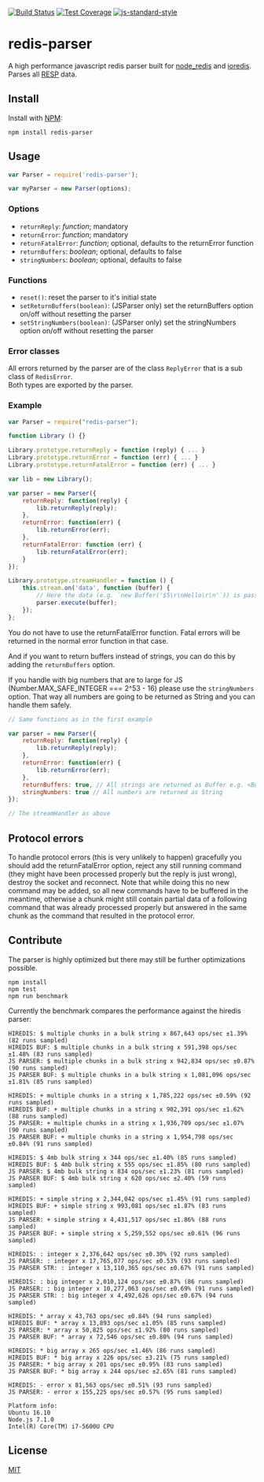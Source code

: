 [![Build Status](https://travis-ci.org/NodeRedis/node-redis-parser.png?branch=master)](https://travis-ci.org/NodeRedis/node-redis-parser)
[![Test Coverage](https://codeclimate.com/github/NodeRedis/node-redis-parser/badges/coverage.svg)](https://codeclimate.com/github/NodeRedis/node-redis-parser/coverage)
[![js-standard-style](https://img.shields.io/badge/code%20style-standard-brightgreen.svg)](http://standardjs.com/)

# redis-parser

A high performance javascript redis parser built for [node_redis](https://github.com/NodeRedis/node_redis) and [ioredis](https://github.com/luin/ioredis). Parses all [RESP](http://redis.io/topics/protocol) data.

## Install

Install with [NPM](https://npmjs.org/):

    npm install redis-parser

## Usage

```js
var Parser = require('redis-parser');

var myParser = new Parser(options);
```

### Options

* `returnReply`: *function*; mandatory
* `returnError`: *function*; mandatory
* `returnFatalError`: *function*; optional, defaults to the returnError function
* `returnBuffers`: *boolean*; optional, defaults to false
* `stringNumbers`: *boolean*; optional, defaults to false

### Functions

* `reset()`: reset the parser to it's initial state
* `setReturnBuffers(boolean)`: (JSParser only) set the returnBuffers option on/off without resetting the parser
* `setStringNumbers(boolean)`: (JSParser only) set the stringNumbers option on/off without resetting the parser

### Error classes

All errors returned by the parser are of the class `ReplyError` that is a sub class of `RedisError`.  
Both types are exported by the parser.

### Example

```js
var Parser = require("redis-parser");

function Library () {}

Library.prototype.returnReply = function (reply) { ... }
Library.prototype.returnError = function (err) { ... }
Library.prototype.returnFatalError = function (err) { ... }

var lib = new Library();

var parser = new Parser({
    returnReply: function(reply) {
        lib.returnReply(reply);
    },
    returnError: function(err) {
        lib.returnError(err);
    },
    returnFatalError: function (err) {
        lib.returnFatalError(err);
    }
});

Library.prototype.streamHandler = function () {
    this.stream.on('data', function (buffer) {
        // Here the data (e.g. `new Buffer('$5\r\nHello\r\n'`)) is passed to the parser and the result is passed to either function depending on the provided data.
        parser.execute(buffer);
    });
};
```
You do not have to use the returnFatalError function. Fatal errors will be returned in the normal error function in that case.

And if you want to return buffers instead of strings, you can do this by adding the `returnBuffers` option.

If you handle with big numbers that are to large for JS (Number.MAX_SAFE_INTEGER === 2^53 - 16) please use the `stringNumbers` option. That way all numbers are going to be returned as String and you can handle them safely.

```js
// Same functions as in the first example

var parser = new Parser({
    returnReply: function(reply) {
        lib.returnReply(reply);
    },
    returnError: function(err) {
        lib.returnError(err);
    },
    returnBuffers: true, // All strings are returned as Buffer e.g. <Buffer 48 65 6c 6c 6f>
    stringNumbers: true // All numbers are returned as String
});

// The streamHandler as above
```

## Protocol errors

To handle protocol errors (this is very unlikely to happen) gracefully you should add the returnFatalError option, reject any still running command (they might have been processed properly but the reply is just wrong), destroy the socket and reconnect. Note that while doing this no new command may be added, so all new commands have to be buffered in the meantime, otherwise a chunk might still contain partial data of a following command that was already processed properly but answered in the same chunk as the command that resulted in the protocol error.

## Contribute

The parser is highly optimized but there may still be further optimizations possible.

    npm install
    npm test
    npm run benchmark

Currently the benchmark compares the performance against the hiredis parser:

    HIREDIS: $ multiple chunks in a bulk string x 867,643 ops/sec ±1.39% (82 runs sampled)
    HIREDIS BUF: $ multiple chunks in a bulk string x 591,398 ops/sec ±1.48% (83 runs sampled)
    JS PARSER: $ multiple chunks in a bulk string x 942,834 ops/sec ±0.87% (90 runs sampled)
    JS PARSER BUF: $ multiple chunks in a bulk string x 1,081,096 ops/sec ±1.81% (85 runs sampled)

    HIREDIS: + multiple chunks in a string x 1,785,222 ops/sec ±0.59% (92 runs sampled)
    HIREDIS BUF: + multiple chunks in a string x 902,391 ops/sec ±1.62% (88 runs sampled)
    JS PARSER: + multiple chunks in a string x 1,936,709 ops/sec ±1.07% (90 runs sampled)
    JS PARSER BUF: + multiple chunks in a string x 1,954,798 ops/sec ±0.84% (91 runs sampled)

    HIREDIS: $ 4mb bulk string x 344 ops/sec ±1.40% (85 runs sampled)
    HIREDIS BUF: $ 4mb bulk string x 555 ops/sec ±1.85% (80 runs sampled)
    JS PARSER: $ 4mb bulk string x 834 ops/sec ±1.23% (81 runs sampled)
    JS PARSER BUF: $ 4mb bulk string x 620 ops/sec ±2.40% (59 runs sampled)

    HIREDIS: + simple string x 2,344,042 ops/sec ±1.45% (91 runs sampled)
    HIREDIS BUF: + simple string x 993,081 ops/sec ±1.87% (83 runs sampled)
    JS PARSER: + simple string x 4,431,517 ops/sec ±1.86% (88 runs sampled)
    JS PARSER BUF: + simple string x 5,259,552 ops/sec ±0.61% (96 runs sampled)

    HIREDIS: : integer x 2,376,642 ops/sec ±0.30% (92 runs sampled)
    JS PARSER: : integer x 17,765,077 ops/sec ±0.53% (93 runs sampled)
    JS PARSER STR: : integer x 13,110,365 ops/sec ±0.67% (91 runs sampled)

    HIREDIS: : big integer x 2,010,124 ops/sec ±0.87% (86 runs sampled)
    JS PARSER: : big integer x 10,277,063 ops/sec ±0.69% (91 runs sampled)
    JS PARSER STR: : big integer x 4,492,626 ops/sec ±0.67% (94 runs sampled)

    HIREDIS: * array x 43,763 ops/sec ±0.84% (94 runs sampled)
    HIREDIS BUF: * array x 13,893 ops/sec ±1.05% (85 runs sampled)
    JS PARSER: * array x 50,825 ops/sec ±1.92% (80 runs sampled)
    JS PARSER BUF: * array x 72,546 ops/sec ±0.80% (94 runs sampled)

    HIREDIS: * big array x 265 ops/sec ±1.46% (86 runs sampled)
    HIREDIS BUF: * big array x 226 ops/sec ±3.21% (75 runs sampled)
    JS PARSER: * big array x 201 ops/sec ±0.95% (83 runs sampled)
    JS PARSER BUF: * big array x 244 ops/sec ±2.65% (81 runs sampled)

    HIREDIS: - error x 81,563 ops/sec ±0.51% (93 runs sampled)
    JS PARSER: - error x 155,225 ops/sec ±0.57% (95 runs sampled)

    Platform info:
    Ubuntu 16.10
    Node.js 7.1.0
    Intel(R) Core(TM) i7-5600U CPU

## License

[MIT](./LICENSE)
